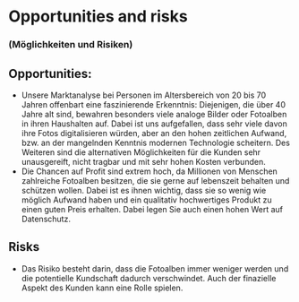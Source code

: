 # Opportunities and risks
### (Möglichkeiten und Risiken)
## Opportunities:
- Unsere Marktanalyse bei Personen im Altersbereich von 20 bis 70 Jahren offenbart eine faszinierende Erkenntnis: 
Diejenigen, die über 40 Jahre alt sind, bewahren besonders viele analoge Bilder oder Fotoalben in ihren Haushalten auf. Dabei ist uns aufgefallen, dass sehr viele davon ihre Fotos digitalisieren würden, aber an den hohen zeitlichen Aufwand, bzw. an der mangelnden Kenntnis modernen Technologie scheitern. Des Weiteren sind die alternativen Möglichkeiten für die Kunden sehr unausgereift, nicht tragbar und mit sehr hohen Kosten verbunden.
- Die Chancen auf Profit sind extrem hoch, da Millionen von Menschen zahlreiche Fotoalben besitzen, die sie gerne auf lebenszeit behalten und schützen wollen. Dabei ist es ihnen wichtig, dass sie so wenig wie möglich Aufwand haben und ein qualitativ hochwertiges Produkt zu einen guten Preis erhalten. Dabei legen Sie auch einen hohen Wert auf Datenschutz.
## Risks
-  Das Risiko besteht darin, dass die Fotoalben immer weniger werden und die potentielle Kundschaft dadurch verschwindet. Auch der finazielle Aspekt des Kunden kann eine Rolle spielen. 






